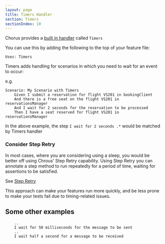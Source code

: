 ```yaml
---
layout: page
title: Timers Handler
section: Timers
sectionIndex: 10
---
```


Chorus provides a [built in handler](/pages/BuiltInHandlers/BuiltInSteps) called `Timers`

You can use this by adding the following to the top of your feature file:

    Uses: Timers
    
Timers adds handling for scenarios in which you need to wait for an event to occur:

e.g.

    Scenario: My Scenario with Timers
        Given I submit a reservation for flight VS201 in bookingClient
        And there is a free seat on the flight VS201 in reservationsManager
        And I wait for 2 seconds for the reservation to be processed
        Then I have a seat reserved for flight VS201 in reservationsManager
         
In the above example, the step `I wait for 2 seconds .*` would be matched by Timers handler

### Consider Step Retry 

In most cases, where you are considering using a sleep, you would be better off using Chrous' Step Retry capability.
Using Step Retry you can annotate a step method to run repeatedly for a period of time, waiting for assertions to be satisfied.

See [Step Retry](/pages/DistributedTesting/StepRetry)

This approach can make your features run more quickly, and be less prone to make your tests fail due to timing-related issues.


## Some other examples

        ..
        I wait for 50 milliseconds for the message to be sent
        ..
        I wait half a second for a message to be received
        
        
